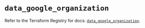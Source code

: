 # `data_google_organization`

Refer to the Terraform Registry for docs: [`data_google_organization`](https://registry.terraform.io/providers/hashicorp/google/6.50.0/docs/data-sources/organization).
